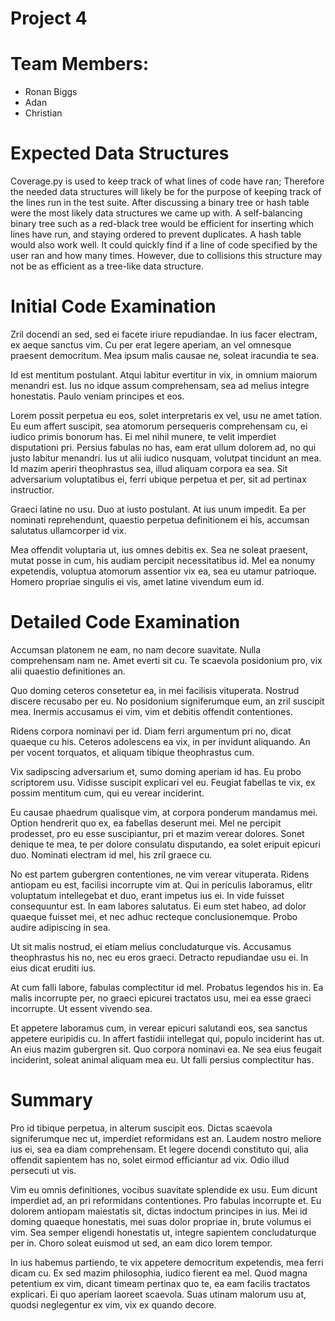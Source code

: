 Project 4
=========

# Team Members:

- Ronan Biggs
- Adan
- Christian

# Expected Data Structures

  Coverage.py is used to keep track of what lines of code have ran; Therefore the 
  needed data structures will likely be for the purpose of keeping track of the lines 
  run in the test suite. After discussing a binary tree or hash table were the most likely 
  data structures we came up with. A self-balancing binary tree such as a red-black tree would 
  be efficient for inserting which lines have run, and staying ordered to prevent duplicates. 
  A hash table would also work well. It could quickly find if a line of code specified by the 
  user ran and how many times. However, due to collisions this structure may not be as efficient 
  as a tree-like data structure.
  

# Initial Code Examination

Zril docendi an sed, sed ei facete iriure repudiandae. In ius facer
electram, ex aeque sanctus vim. Cu per erat legere aperiam, an vel
omnesque praesent democritum. Mea ipsum malis causae ne, soleat
iracundia te sea.

Id est mentitum postulant. Atqui labitur evertitur in vix, in omnium
maiorum menandri est. Ius no idque assum comprehensam, sea ad melius
integre honestatis. Paulo veniam principes et eos.

Lorem possit perpetua eu eos, solet interpretaris ex vel, usu ne amet
tation. Eu eum affert suscipit, sea atomorum persequeris comprehensam
cu, ei iudico primis bonorum has. Ei mel nihil munere, te velit
imperdiet disputationi pri. Persius fabulas no has, eam erat ullum
dolorem ad, no qui justo labitur menandri. Ius ut alii iudico nusquam,
volutpat tincidunt an mea. Id mazim aperiri theophrastus sea, illud
aliquam corpora ea sea. Sit adversarium voluptatibus ei, ferri ubique
perpetua et per, sit ad pertinax instructior.

Graeci latine no usu. Duo at iusto postulant. At ius unum impedit. Ea
per nominati reprehendunt, quaestio perpetua definitionem ei his,
accumsan salutatus ullamcorper id vix.

Mea offendit voluptaria ut, ius omnes debitis ex. Sea ne soleat
praesent, mutat posse in cum, his audiam percipit necessitatibus id. Mel
ea nonumy expetendis, voluptua atomorum assentior vix ea, sea eu utamur
patrioque. Homero propriae singulis ei vis, amet latine vivendum eum id.

# Detailed Code Examination

Accumsan platonem ne eam, no nam decore suavitate. Nulla comprehensam
nam ne. Amet everti sit cu. Te scaevola posidonium pro, vix alii
quaestio definitiones an.

Quo doming ceteros consetetur ea, in mei facilisis vituperata. Nostrud
discere recusabo per eu. No posidonium signiferumque eum, an zril
suscipit mea. Inermis accusamus ei vim, vim et debitis offendit
contentiones.

Ridens corpora nominavi per id. Diam ferri argumentum pri no, dicat
quaeque cu his. Ceteros adolescens ea vix, in per invidunt aliquando. An
per vocent torquatos, et aliquam tibique theophrastus cum.

Vix sadipscing adversarium et, sumo doming aperiam id has. Eu probo
scriptorem usu. Vidisse suscipit explicari vel eu. Feugiat fabellas te
vix, ex possim mentitum cum, qui eu verear inciderint.

Eu causae phaedrum qualisque vim, at corpora ponderum mandamus
mei. Option hendrerit quo ex, ea fabellas deserunt mei. Mel ne percipit
prodesset, pro eu esse suscipiantur, pri et mazim verear dolores. Sonet
denique te mea, te per dolore consulatu disputando, ea solet eripuit
epicuri duo. Nominati electram id mel, his zril graece cu.

No est partem gubergren contentiones, ne vim verear vituperata. Ridens
antiopam eu est, facilisi incorrupte vim at. Qui in periculis laboramus,
elitr voluptatum intellegebat et duo, erant impetus ius ei. In vide
fuisset consequuntur est. In eam labores salutatus. Ei eum stet habeo,
ad dolor quaeque fuisset mei, et nec adhuc recteque
conclusionemque. Probo audire adipiscing in sea.

Ut sit malis nostrud, ei etiam melius concludaturque vis. Accusamus
theophrastus his no, nec eu eros graeci. Detracto repudiandae usu ei. In
eius dicat eruditi ius.

At cum falli labore, fabulas complectitur id mel. Probatus legendos his
in. Ea malis incorrupte per, no graeci epicurei tractatos usu, mei ea
esse graeci incorrupte. Ut essent vivendo sea.

Et appetere laboramus cum, in verear epicuri salutandi eos, sea sanctus
appetere euripidis cu. In affert fastidii intellegat qui, populo
inciderint has ut. An eius mazim gubergren sit. Quo corpora nominavi
ea. Ne sea eius feugait inciderint, soleat animal aliquam mea eu. Ut
falli persius complectitur has.

# Summary

Pro id tibique perpetua, in alterum suscipit eos. Dictas scaevola
signiferumque nec ut, imperdiet reformidans est an. Laudem nostro
meliore ius ei, sea ea diam comprehensam. Et legere docendi constituto
qui, alia offendit sapientem has no, solet eirmod efficiantur ad
vix. Odio illud persecuti ut vis.

Vim eu omnis definitiones, vocibus suavitate splendide ex usu. Eum
dicunt imperdiet ad, an pri reformidans contentiones. Pro fabulas
incorrupte et. Eu dolorem antiopam maiestatis sit, dictas indoctum
principes in ius. Mei id doming quaeque honestatis, mei suas dolor
propriae in, brute volumus ei vim. Sea semper eligendi honestatis ut,
integre sapientem concludaturque per in. Choro soleat euismod ut sed, an
eam dico lorem tempor.

In ius habemus partiendo, te vix appetere democritum expetendis, mea
ferri dicam cu. Ex sed mazim philosophia, iudico fierent ea mel. Quod
magna petentium ex vim, dicant timeam pertinax quo te, ea eam facilis
tractatos explicari. Ei quo aperiam laoreet scaevola. Suas utinam
malorum usu at, quodsi neglegentur ex vim, vix ex quando decore.


